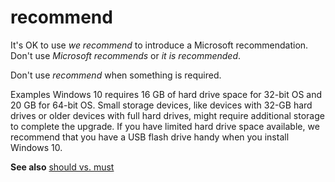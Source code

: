 # recommend

It's OK to use *we recommend* to introduce a Microsoft recommendation. Don't use *Microsoft recommends* or *it is recommended*.

Don't use *recommend* when something is required.

Examples
Windows 10 requires 16 GB of hard drive space for 32-bit OS and 20 GB for 64-bit OS.
Small
storage devices, like devices with 32-GB hard drives or older devices
with full hard drives, might require additional storage to complete
the upgrade. If you have limited hard drive space available, we
recommend that you have a USB flash drive handy when you install
Windows 10.

**See also** [should vs. must](https://worldready.cloudapp.net/Styleguide/Read?id=2700&topicid=35667)
